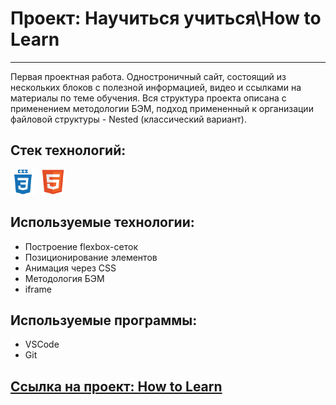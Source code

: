 # Проект: Научиться учиться\How to Learn
------
Первая проектная работа. Одностроничный сайт, состоящий из нескольких блоков с полезной информацией, видео и ссылками на материалы по теме обучения.
Вся структура проекта описана с применением методологии БЭМ, подход примененный к организации файловой структуры - Nested (классический вариант).

## Стек технологий:
 <img src="https://github.com/devicons/devicon/blob/master/icons/css3/css3-plain-wordmark.svg"  title="CSS3" alt="CSS" width="40" height="40"/>&nbsp;
 <img src="https://github.com/devicons/devicon/blob/master/icons/html5/html5-original.svg" title="HTML5" alt="HTML" width="40" height="40"/>&nbsp;

## Используемые технологии:
* Построение flexbox-сеток
* Позиционирование элементов
* Анимация через CSS
* Методология БЭМ
* iframe

## Используемые программы:
* VSCode
* Git

## [Ссылка на проект: How to Learn](https://alena-st-code.github.io/how-to-learn-plus/index.html)
